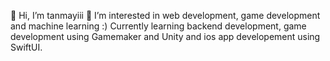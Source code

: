 👋 Hi, I’m tanmayiii
👀 I’m interested in web development, game development and machine learning :)
Currently learning backend development, game development using Gamemaker and Unity and ios app developement using SwiftUI. 


<!---
tanmaayiiiii/tanmaayiiiii is a ✨ special ✨ repository because its `README.md` (this file) appears on your GitHub profile.
You can click the Preview link to take a look at your changes.
--->
